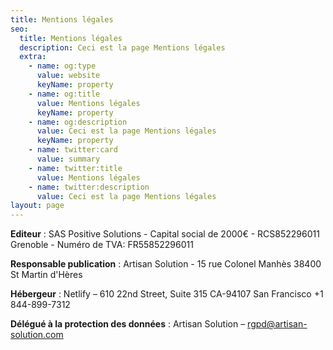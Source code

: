 ```yaml
---
title: Mentions légales
seo:
  title: Mentions légales
  description: Ceci est la page Mentions légales
  extra:
    - name: og:type
      value: website
      keyName: property
    - name: og:title
      value: Mentions légales
      keyName: property
    - name: og:description
      value: Ceci est la page Mentions légales
      keyName: property
    - name: twitter:card
      value: summary
    - name: twitter:title
      value: Mentions légales
    - name: twitter:description
      value: Ceci est la page Mentions légales
layout: page
---
```


**Editeur** : SAS Positive Solutions  - Capital social de 2000€ - RCS852296011 Grenoble - Numéro de TVA: FR55852296011

**Responsable publication** : Artisan Solution - 15 rue Colonel Manhès 38400 St Martin d'Hères

**Hébergeur** : Netlify – 610 22nd Street, Suite 315 CA-94107 San Francisco +1 844-899-7312

**Délégué à la protection des données** : Artisan Solution – rgpd@artisan-solution.com
